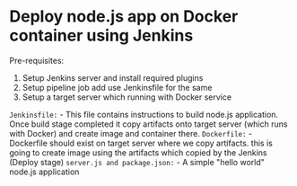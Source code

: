 # Deploy node.js app on Docker container using Jenkins

Pre-requisites:
1. Setup Jenkins server and install required plugins
1. Setup pipeline job add use Jenkinsfile for the same
1. Setup a target server which running with Docker service


`Jenkinsfile:` - This file contains instructions to build node.js application. Once build stage completed it copy artifacts onto target server (which runs with Docker) and create image and container there.
`Dockerfile:` - Dockerfile should exist on target server where we copy artifacts. this is going to create image using the artifacts which copied by the Jenkins (Deploy stage)
`server.js and package.json:` - A simple "hello world" node.js application
